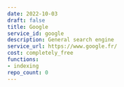 ```yaml
---
date: 2022-10-03
draft: false
title: Google
service_id: google
description: General search engine
service_url: https://www.google.fr/
cost: completely_free
functions:
- indexing
repo_count: 0
---
```



